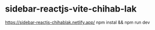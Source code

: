 # sidebar-reactjs-vite-chihab-lak
https://sidebar-reactjs-chihablak.netlify.app/ 
npm instal && npm run dev
